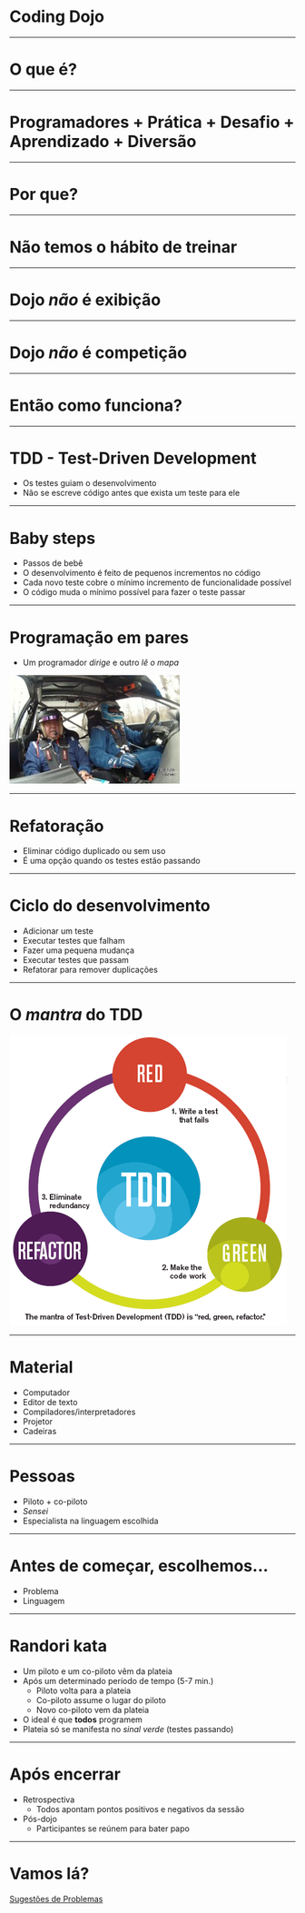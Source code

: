 # Coding Dojo

---

# O que é?

---

# Programadores + Prática + Desafio + Aprendizado + Diversão

---

# Por que?

---

# Não temos o hábito de treinar

---

# Dojo _não_ é **exibição**

---

# Dojo _não_ é **competição**

---

# Então como funciona?

---

# TDD - Test-Driven Development

- Os testes guiam o desenvolvimento
- Não se escreve código antes que exista um teste para ele

---

# Baby steps

- Passos de bebê
- O desenvolvimento é feito de pequenos incrementos no código
- Cada novo teste cobre o mínimo incremento de funcionalidade possível
- O código muda o mínimo possível para fazer o teste passar

---

# Programação em pares

- Um programador _dirige_ e outro _lê o mapa_ 

![rally](img/rally.jpg)

---

# Refatoração

- Eliminar código duplicado ou sem uso
- É uma opção quando os testes estão passando

--- 

# Ciclo do desenvolvimento

- Adicionar um teste
- Executar testes que falham
- Fazer uma pequena mudança
- Executar testes que passam
- Refatorar para remover duplicações

---

# O _mantra_ do TDD

![TDD Mantra](img/redgreenrefactor.gif) 

---

# Material

- Computador
- Editor de texto
- Compiladores/interpretadores
- Projetor
- Cadeiras

---

# Pessoas

- Piloto + co-piloto
- _Sensei_
- Especialista na linguagem escolhida

---

# Antes de começar, escolhemos...

- Problema
- Linguagem

---

# Randori kata

- Um piloto e um co-piloto vêm da plateia
- Após um determinado período de tempo (5-7 min.)
	- Piloto volta para a plateia
	- Co-piloto assume o lugar do piloto
	- Novo co-piloto vem da plateia
- O ideal é que **todos** programem
- Plateia só se manifesta no _sinal verde_ (testes passando)

---

# Após encerrar

- Retrospectiva
	- Todos apontam pontos positivos e negativos da sessão
- Pós-dojo
	- Participantes se reúnem para bater papo

---

# Vamos lá?

[Sugestões de Problemas](problemas.html)



